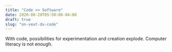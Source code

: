 ```yaml
---
title: "Code >> Software"
date: 2020-08-20T05:50:08-04:00
draft: true
slug: "on-veut-du-code"
---
```


With code, possibilities for experimentation and creation explode.
Computer literacy is not enough.
<!--more-->
